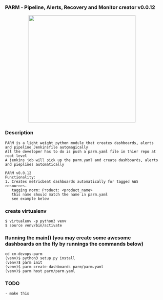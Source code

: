 ### PARM - Pipeline, Alerts, Recovery and Monitor creator v0.0.12

<p align="center">
  <img src="https://www.seriouseats.com/images/2014/09/20140923-chicken-parm-recipe-38.jpg" width="350"/>
</p>

### Description
    PARM is a light weight python module that creates dashboards, alerts and pipeline Jenkinsfile automagically
    All the developer has to do is push a parm.yaml file in thier repo at root level
    A jenkins job will pick up the parm.yaml and create dashboards, alerts and pieplines automatically

    PARM v0.0.12
    Functionality:
    1. Creates metricbeat dashboards automatically for tagged AWS resources.
       tagging norm: Product: <product_name>
       this name should match the name in parm.yaml
       see example below
    

### create virtualenv

    $ virtualenv -p python3 venv
    $ source venv/bin/activate

### Running the main() (you may create some awesome dashboards on the fly by runnings the commands below)
    cd cm-devops-parm
    (venv)$ python3 setup.py install
    (venv)$ parm init
    (venv)$ parm create-dashboards parm/parm.yaml
    (venv)$ parm host parm/parm.yaml
    
### TODO
    - make this